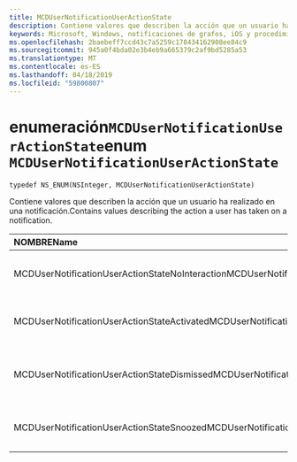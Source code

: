 ```yaml
---
title: MCDUserNotificationUserActionState
description: Contiene valores que describen la acción que un usuario ha realizado en una notificación.
keywords: Microsoft, Windows, notificaciones de grafos, iOS y procedimientos de iPhone
ms.openlocfilehash: 2baebeff7ccd43c7a5259c178434162908ee84c9
ms.sourcegitcommit: 945a0f4bda02e3b4eb9a665379c2af9bd5285a53
ms.translationtype: MT
ms.contentlocale: es-ES
ms.lasthandoff: 04/18/2019
ms.locfileid: "59800807"
---
```

# <a name="enum-mcdusernotificationuseractionstate"></a><span data-ttu-id="205e8-104">enumeración`MCDUserNotificationUserActionState`</span><span class="sxs-lookup"><span data-stu-id="205e8-104">enum `MCDUserNotificationUserActionState`</span></span>

```
typedef NS_ENUM(NSInteger, MCDUserNotificationUserActionState)
```

<span data-ttu-id="205e8-105">Contiene valores que describen la acción que un usuario ha realizado en una notificación.</span><span class="sxs-lookup"><span data-stu-id="205e8-105">Contains values describing the action a user has taken on a notification.</span></span>

|<span data-ttu-id="205e8-106">NOMBRE</span><span class="sxs-lookup"><span data-stu-id="205e8-106">Name</span></span> | <span data-ttu-id="205e8-107">Valor</span><span class="sxs-lookup"><span data-stu-id="205e8-107">Value</span></span> | <span data-ttu-id="205e8-108">Descripción</span><span class="sxs-lookup"><span data-stu-id="205e8-108">Description</span></span> |
|:-- |:-- |:-- |
|   <span data-ttu-id="205e8-109">MCDUserNotificationUserActionStateNoInteraction</span><span class="sxs-lookup"><span data-stu-id="205e8-109">MCDUserNotificationUserActionStateNoInteraction</span></span> |<span data-ttu-id="205e8-110">0</span><span class="sxs-lookup"><span data-stu-id="205e8-110">0</span></span>| <span data-ttu-id="205e8-111">El usuario no ha realizado ninguna acción.</span><span class="sxs-lookup"><span data-stu-id="205e8-111">The user hasn't taken any action.</span></span>|
|   <span data-ttu-id="205e8-112">MCDUserNotificationUserActionStateActivated</span><span class="sxs-lookup"><span data-stu-id="205e8-112">MCDUserNotificationUserActionStateActivated</span></span>|<span data-ttu-id="205e8-113">1</span><span class="sxs-lookup"><span data-stu-id="205e8-113">1</span></span>|<span data-ttu-id="205e8-114">El usuario ha activado la notificación.</span><span class="sxs-lookup"><span data-stu-id="205e8-114">The user has activated the notification.</span></span>|
|   <span data-ttu-id="205e8-115">MCDUserNotificationUserActionStateDismissed</span><span class="sxs-lookup"><span data-stu-id="205e8-115">MCDUserNotificationUserActionStateDismissed</span></span>|<span data-ttu-id="205e8-116">2</span><span class="sxs-lookup"><span data-stu-id="205e8-116">2</span></span>| <span data-ttu-id="205e8-117">El usuario ha descartado la notificación.</span><span class="sxs-lookup"><span data-stu-id="205e8-117">The user has dismissed the notification.</span></span>|
|   <span data-ttu-id="205e8-118">MCDUserNotificationUserActionStateSnoozed</span><span class="sxs-lookup"><span data-stu-id="205e8-118">MCDUserNotificationUserActionStateSnoozed</span></span>|<span data-ttu-id="205e8-119">3</span><span class="sxs-lookup"><span data-stu-id="205e8-119">3</span></span>| <span data-ttu-id="205e8-120">El usuario ha pospuesto la notificación.</span><span class="sxs-lookup"><span data-stu-id="205e8-120">The user has snoozed the notification.</span></span>|

